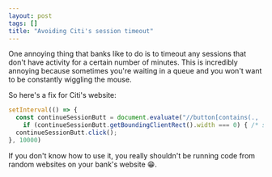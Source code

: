 ```yaml
---
layout: post
tags: []
title: "Avoiding Citi's session timeout"
---
```


One annoying thing that banks like to do is to timeout any sessions that don't have activity for a certain number of minutes. This is incredibly annoying because sometimes you're waiting in a queue and you won't want to be constantly wiggling the mouse.

So here's a fix for Citi's website:

```javascript
setInterval(() => {
  const continueSessionButt = document.evaluate("//button[contains(., 'Continue Session')]", document, null, XPathResult.ANY_TYPE, null).iterateNext();
	if (continueSessionButt.getBoundingClientRect().width === 0) { /* session not about to expire */ return; }
  continueSessionButt.click();
}, 10000)
```

If you don't know how to use it, you really shouldn't be running code from random websites on your bank's website 😁.
